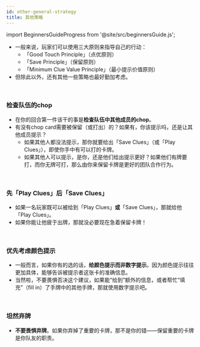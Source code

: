 ```yaml
---
id: other-general-strategy
title: 其他策略
---
```


import BeginnersGuideProgress from '@site/src/beginnersGuide.js';

<BeginnersGuideProgress id="other-general-strategy" />

- 一般来说，玩家们可以使用三大原则来指导自己的行动：
  - 「Good Touch Principle」（点优原则）
  - 「Save Principle」（保留原则）
  - 「Minimum Clue Value Principle」（最小提示价值原则）
- 但除此以外，还有其他一些策略也最好勤加考虑。

<br />

### 检查队伍的chop

- 在你的回合第一件该干的事是**检查队伍中其他成员的chop**。
- 有没有chop card需要被保留（或打出）的？如果有，你该提示吗，还是让其他成员提示？
  - 如果其他人都没法提示，那你就要给出「Save Clues」（或「Play Clues」），即使你手中有可以打的卡牌。
  - 如果其他人可以提示，是你，还是他们给出提示更好？如果他们有牌要打，而你无牌可打，那么由你来保留卡牌是更好的团队合作行为。

<br />

### 先「Play Clues」后「Save Clues」

- 如果一名玩家既可以被给到「Play Clues」**或**「Save Clues」，那就给他「Play Clues」。
- 如果你能让他疲于出牌，那就没必要现在急着保留卡牌！

<br />

### 优先考虑颜色提示

- 一般而言，如果你有的选的话，**给颜色提示而非数字提示**。因为颜色提示往往更加具体，能够告诉被提示者这张卡的准确信息。
- 当然啦，不要畏惧否决这个建议，如果能“给到”额外的信息，或者帮忙“填充”（fill in）了手牌中的其他手牌，那就使用数字提示吧。

<br />

### 坦然弃牌

- **不要畏惧弃牌**。如果你弃掉了重要的卡牌，那不是你的错——保留重要的卡牌是你队友的职责。
